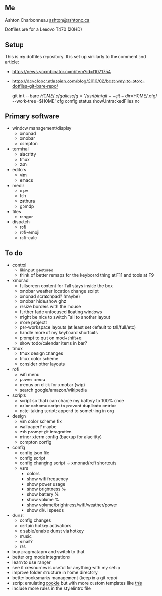 ## Me

Ashton Charbonneau
ashton@ashtonc.ca

Dotfiles are for a Lenovo T470 (20HD)

## Setup

This is my dotfiles repository. It is set up similarly to the comment and article:
- https://news.ycombinator.com/item?id=11071754
- https://developer.atlassian.com/blog/2016/02/best-way-to-store-dotfiles-git-bare-repo/

    git init --bare $HOME/.cfg
    alias cfg='/usr/bin/git --git-dir=$HOME/.cfg/ --work-tree=$HOME'
    cfg config status.showUntrackedFiles no

## Primary software

- window management/display
	- xmonad
	- xmobar
	- compton
- terminal
	- alacritty
	- tmux
	- zsh
- editors
	- vim
	- emacs
- media
	- mpv
	- feh
	- zathura
	- gpmdp
- files
	- ranger
- dispatch
	- rofi
	- rofi-emoji
	- rofi-calc

## To do

- control
	- libinput gestures
	- think of better remaps for the keyboard thing at F11 and tools at F9
- xmonad
	- fullscreen content for Tall stays inside the box
	- xmobar weather location change script
	- xmonad scratchpad? (maybe)
	- xmobar hide/show ghz
	- resize borders with the mouse
	- further fade unfocused floating windows
	- might be nice to switch Tall to another layout
	- more projects
	- per-workspace layouts (at least set default to tall/full/etc)
	- handle more of my keyboard shortcuts
	- prompt to quit on mod+shift+q
	- show todo/calendar items in bar?
- tmux
	- tmux design changes
	- tmux color scheme
	- consider other layouts
- rofi
	- wifi menu
	- power menu
	- menus on click for xmobar (wip)
	- search google/amazon/wikipedia
- scripts
	- script so that i can charge my battery to 100% once
	- color scheme script to prevent duplicate entries
	- note-taking script; append to something in org
- design
	- vim color scheme fix
	- wallpaper? maybe
	- zsh prompt git integration
	- minor xterm config (backup for alacritty)
	- compton config
- config
	- config json file
	- config script
	- config changing script -> xmonad/rofi shortcuts
	- vars
		- colors
		- show wifi frequency
		- show power usage
		- show brightness %
		- show battery %
		- show volume %
		- show volume/brightness/wifi/weather/power
		- show dl/ul speeds
- dunst
	- config changes
	- certain hotkey activations
	- disable/enable dunst via hotkey
	- music
	- email?
	- rss
- buy pragmatapro and switch to that
- better org mode integrations
- learn to use ranger
- see if xresources is useful for anything with my setup
- improve folder structure in home directory
- better booksmarks management (keep in a git repo)
- script emulating [cookie](https://github.com/bbugyi200/cookie) but with more custom templates like [this](https://www.reddit.com/r/devops/comments/ak73ar/i_wrote_a_bash_script_to_easily_make_bash_script/)
- include more rules in the stylelintrc file

